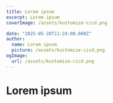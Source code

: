 ```yaml
---
title: Lorem ipsum
excerpt: Lorem ipsum
coverImage: /assets/kustomize-cicd.png

date: "2025-05-28T11:24:00.000Z"
author:
  name: Lorem ipsum
  picture: /assets/kustomize-cicd.png
ogImage:
  url: /assets/kustomize-cicd.png
---
```

# Lorem ipsum
